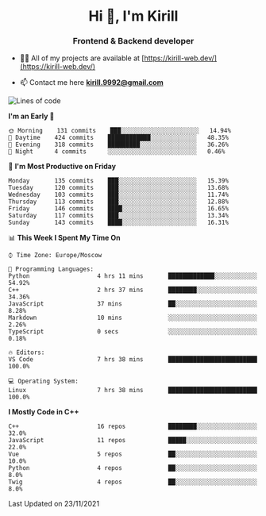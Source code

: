 <h1 align="center">Hi 👋, I'm Kirill</h1>
<h3 align="center">Frontend & Backend developer</h3>

- 👨‍💻 All of my projects are available at [https://kirill-web.dev/](https://kirill-web.dev/)

- 📫 Contact me here **kirill.9992@gmail.com**











<!--START_SECTION:waka-->
![Lines of code](https://img.shields.io/badge/From%20Hello%20World%20I%27ve%20Written-166812%20lines%20of%20code-blue)

**I'm an Early 🐤** 

```text
🌞 Morning    131 commits    ███░░░░░░░░░░░░░░░░░░░░░░   14.94% 
🌆 Daytime    424 commits    ████████████░░░░░░░░░░░░░   48.35% 
🌃 Evening    318 commits    █████████░░░░░░░░░░░░░░░░   36.26% 
🌙 Night      4 commits      ░░░░░░░░░░░░░░░░░░░░░░░░░   0.46%

```
📅 **I'm Most Productive on Friday** 

```text
Monday       135 commits    ███░░░░░░░░░░░░░░░░░░░░░░   15.39% 
Tuesday      120 commits    ███░░░░░░░░░░░░░░░░░░░░░░   13.68% 
Wednesday    103 commits    ███░░░░░░░░░░░░░░░░░░░░░░   11.74% 
Thursday     113 commits    ███░░░░░░░░░░░░░░░░░░░░░░   12.88% 
Friday       146 commits    ████░░░░░░░░░░░░░░░░░░░░░   16.65% 
Saturday     117 commits    ███░░░░░░░░░░░░░░░░░░░░░░   13.34% 
Sunday       143 commits    ████░░░░░░░░░░░░░░░░░░░░░   16.31%

```


📊 **This Week I Spent My Time On** 

```text
⌚︎ Time Zone: Europe/Moscow

💬 Programming Languages: 
Python                   4 hrs 11 mins       █████████████░░░░░░░░░░░░   54.92% 
C++                      2 hrs 37 mins       ████████░░░░░░░░░░░░░░░░░   34.36% 
JavaScript               37 mins             ██░░░░░░░░░░░░░░░░░░░░░░░   8.28% 
Markdown                 10 mins             ░░░░░░░░░░░░░░░░░░░░░░░░░   2.26% 
TypeScript               0 secs              ░░░░░░░░░░░░░░░░░░░░░░░░░   0.18%

🔥 Editors: 
VS Code                  7 hrs 38 mins       █████████████████████████   100.0%

💻 Operating System: 
Linux                    7 hrs 38 mins       █████████████████████████   100.0%

```

**I Mostly Code in C++** 

```text
C++                      16 repos            ████████░░░░░░░░░░░░░░░░░   32.0% 
JavaScript               11 repos            █████░░░░░░░░░░░░░░░░░░░░   22.0% 
Vue                      5 repos             ██░░░░░░░░░░░░░░░░░░░░░░░   10.0% 
Python                   4 repos             ██░░░░░░░░░░░░░░░░░░░░░░░   8.0% 
Twig                     4 repos             ██░░░░░░░░░░░░░░░░░░░░░░░   8.0%

```



 Last Updated on 23/11/2021
<!--END_SECTION:waka-->

